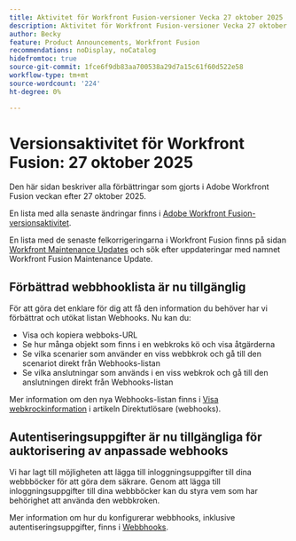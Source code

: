 ```yaml
---
title: Aktivitet för Workfront Fusion-versioner Vecka 27 oktober 2025
description: Aktivitet för Workfront Fusion-versioner Vecka 27 oktober 2025
author: Becky
feature: Product Announcements, Workfront Fusion
recommendations: noDisplay, noCatalog
hidefromtoc: true
source-git-commit: 1fce6f9db83aa700538a29d7a15c61f60d522e58
workflow-type: tm+mt
source-wordcount: '224'
ht-degree: 0%

---
```


# Versionsaktivitet för Workfront Fusion: 27 oktober 2025

Den här sidan beskriver alla förbättringar som gjorts i Adobe Workfront Fusion veckan efter 27 oktober 2025.

En lista med alla senaste ändringar finns i [Adobe Workfront Fusion-versionsaktivitet](/help/workfront-fusion/fusion-product-releases/fusion-release-activity.md).

En lista med de senaste felkorrigeringarna i Workfront Fusion finns på sidan [Workfront Maintenance Updates](https://experienceleague.adobe.com/sv/docs/workfront-known-issues/releases/current-updates) och sök efter uppdateringar med namnet Workfront Fusion Maintenance Update.

## Förbättrad webbhooklista är nu tillgänglig

För att göra det enklare för dig att få den information du behöver har vi förbättrat och utökat listan Webhooks. Nu kan du:

* Visa och kopiera webboks-URL
* Se hur många objekt som finns i en webkroks kö och visa åtgärderna
* Se vilka scenarier som använder en viss webbkrok och gå till den scenariot direkt från Webhooks-listan
* Se vilka anslutningar som används i en viss webkrok och gå till den anslutningen direkt från Webhooks-listan

Mer information om den nya Webhooks-listan finns i [Visa webkrockinformation](/help/workfront-fusion/references/modules/webhooks-reference.md#view-webhook-details) i artikeln Direktutlösare (webhooks).

## Autentiseringsuppgifter är nu tillgängliga för auktorisering av anpassade webhooks

Vi har lagt till möjligheten att lägga till inloggningsuppgifter till dina webbböcker för att göra dem säkrare. Genom att lägga till inloggningsuppgifter till dina webbböcker kan du styra vem som har behörighet att använda den webbkroken.

Mer information om hur du konfigurerar webbhooks, inklusive autentiseringsuppgifter, finns i [Webbhooks](/help/workfront-fusion/references/apps-and-modules/universal-connectors/webhooks-updated.md).

